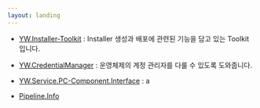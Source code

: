 ```yaml
---
layout: landing
---
```


- [YW.Installer-Toolkit](./Installer-Toolkit) : Installer 생성과 배포에 관련된 기능을 담고 있는 Toolkit 입니다.
- [YW.CredentialManager](./CredentialManager) : 운영체제의 계정 관리자를 다룰 수 있도록 도와줍니다.
- [YW.Service.PC-Component.Interface](./Service.PC-Component.Interface) : a

- [Pipeline.Info](./Pipeline.Info)


